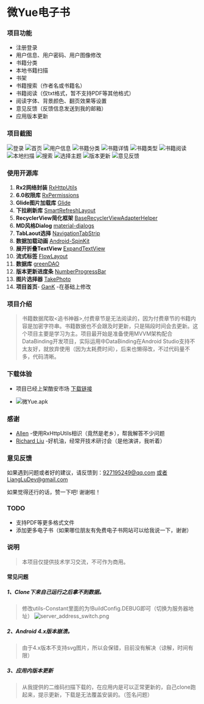 # 微Yue电子书
###  项目功能
- 注册登录
- 用户信息、用户密码、用户图像修改
- 书籍分类
- 本地书籍扫描
- 书架
- 书籍搜索（作者名或书籍名） 
- 书籍阅读（仅txt格式，暂不支持PDF等其他格式）
- 阅读字体、背景颜色、翻页效果等设置
- 意见反馈（反馈信息发送到我的邮箱）
- 应用版本更新
###  项目截图
![登录](http://upload-images.jianshu.io/upload_images/2635045-e0ab3a72f801e761.png?imageMogr2/auto-orient/strip%7CimageView2/2/w/200) ![首页](http://upload-images.jianshu.io/upload_images/2635045-d8ec2b5a958988dd.png?imageMogr2/auto-orient/strip%7CimageView2/2/w/200)  ![用户信息](http://upload-images.jianshu.io/upload_images/2635045-31055b37a06638d3.png?imageMogr2/auto-orient/strip%7CimageView2/2/w/200) ![书籍分类](http://upload-images.jianshu.io/upload_images/2635045-9819bb21c48db3fd.png?imageMogr2/auto-orient/strip%7CimageView2/2/w/200) ![书籍详情](http://upload-images.jianshu.io/upload_images/2635045-5ead07ef67f0ceab.png?imageMogr2/auto-orient/strip%7CimageView2/2/w/200) ![书籍类型](http://upload-images.jianshu.io/upload_images/2635045-4fa9a9065073ad19.png?imageMogr2/auto-orient/strip%7CimageView2/2/w/200) ![书籍阅读](http://upload-images.jianshu.io/upload_images/2635045-e02ce07acff8fc64.png?imageMogr2/auto-orient/strip%7CimageView2/2/w/200) ![本地扫描](http://upload-images.jianshu.io/upload_images/2635045-0802c61304a51045.png?imageMogr2/auto-orient/strip%7CimageView2/2/w/200) ![搜索](http://upload-images.jianshu.io/upload_images/2635045-1cfd6fbfa8771c7f.png?imageMogr2/auto-orient/strip%7CimageView2/2/w/200)  ![选择主题](http://upload-images.jianshu.io/upload_images/2635045-192dfd92b96644e6.png?imageMogr2/auto-orient/strip%7CimageView2/2/w/200) ![版本更新](http://upload-images.jianshu.io/upload_images/2635045-de9f820895039cf1.png?imageMogr2/auto-orient/strip%7CimageView2/2/w/200)  ![意见反馈](http://upload-images.jianshu.io/upload_images/2635045-2da5435b109ada73.png?imageMogr2/auto-orient/strip%7CimageView2/2/w/200)

### 使用开源库
1. **Rx2网络封装** [RxHttpUtils](https://github.com/lygttpod/RxHttpUtils) 
2. **6.0权限库** [RxPermissions](https://github.com/tbruyelle/RxPermissions)
3. **Glide图片加载库** [Glide](https://github.com/bumptech/glide)
4. **下拉刷新库** [SmartRefreshLayout](https://github.com/scwang90/SmartRefreshLayout)
5. **RecyclerView简化框架** [BaseRecyclerViewAdapterHelper](https://github.com/CymChad/BaseRecyclerViewAdapterHelper)
6. **MD风格Dialog** [material-dialogs](https://github.com/afollestad/material-dialogs)
7. **TabLaout选择** [NavigationTabStrip](https://github.com/Devlight/NavigationTabStrip)
8. **数据加载动画** [Android-SpinKit](https://github.com/ybq/Android-SpinKit)
9. **展开折叠TextView** [ExpandTextView](https://github.com/lcodecorex/ExpandTextView)
10. **流式标签** [FlowLayout](https://github.com/hongyangAndroid/FlowLayout)
11. **数据库** [greenDAO](https://github.com/greenrobot/greenDAO)
12. **版本更新进度条** [NumberProgressBar](https://github.com/daimajia/NumberProgressBar)
13. **图片选择器** [TakePhoto](https://github.com/crazycodeboy/TakePhoto)
14. **项目首页**- [GanK](https://github.com/dongjunkun/GanK) -在基础上修改
### 项目介绍
> 书籍数据爬取<追书神器>,付费章节是无法阅读的，因为付费章节的书籍内容是加密字符串。书籍数据也不会跟及时更新，只是隔段时间会去更新。这个项目主要是学习为主。项目最开始是准备使用MVVM架构配合DataBinding开发项目，实际运用中DataBinding在Android Studio支持不太友好，就放弃使用（因为太耗费时间），后来也懒得改，不过代码量不多，代码清晰。

### 下载体验
- 项目已经上架酷安市场 [下载链接](https://www.coolapk.com/apk/184655)

- ![微Yue.apk](http://upload-images.jianshu.io/upload_images/2635045-4ce921c9353b879c.png?imageMogr2/auto-orient/strip%7CimageView2/2/w/1240)

### 感谢
- [Allen](https://github.com/lygttpod) -使用RxHttpUtils相识（竟然是老乡），帮我解答不少问题
- [Richard Liu](https://github.com/XiqingLiu) -好机油，经常开技术研讨会（是他演讲，我听着）

### 意见反馈
如果遇到问题或者好的建议，请反馈到：927195249@qq.com 或者LiangLuDev@gmail.com

如果觉得还行的话，赞一下吧! 谢谢啦！


### TODO
- 支持PDF等更多格式文件
- 添加更多电子书（如果哪位朋友有免费电子书网站可以给我说一下，谢谢）


### 说明
> 本项目仅提供技术学习交流，不可作为商用。

#### 常见问题
##### 1、Clone下来自己运行之后拿不到数据。
>修改utils-Constant里面的为!BuildConfig.DEBUG即可（切换为服务器地址）
![server_address_switch.png](https://upload-images.jianshu.io/upload_images/2635045-4280b873649a0b74.png?imageMogr2/auto-orient/strip%7CimageView2/2/w/1240)

##### 2、Android 4.x版本崩溃。
>由于4.x版本不支持svg图片，所以会保错，目前没有解决（谅解，时间有限）
##### 3、应用内版本更新
> 从我提供的二维码扫描下载的，在应用内是可以正常更新的，自己clone跑起来，提示更新，下载是无法覆盖安装的。（签名问题）  
